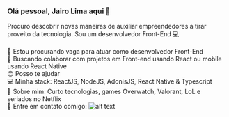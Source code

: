 ### Olá pessoal, Jairo Lima aqui 👋

Procuro descobrir novas maneiras de auxiliar empreendedores a tirar proveito da tecnologia. Sou um desenvolvedor Front-End 💻
<br/><br/>
👀 Estou procurando vaga para atuar como desenvolvedor Front-End
<br/>
:blue_heart: Buscando colaborar com projetos em Front-end usando React ou mobile usando React Native
<br/>
😊 Posso te ajudar
<br/>
💻 Minha stack: ReactJS, NodeJS, AdonisJS, React Native & Typescript
<br/>
💬 Sobre mim: Curto tecnologias, games Overwatch, Valorant, LoL e seriados no Netflix
 <br/> 
:email: Entre em contato comigo: ![alt text](https://www.linkedin.com/inesqueciveljairo/https://img.shields.io/badge/-Linkedin-blue)
